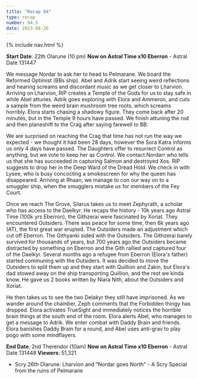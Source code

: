 ```yaml
---
title: "Recap 94"
type: recap
number: 94.5
date: 2023-08-26
---
```


{% include nav.html %}

**Start Date**: 22th Olarune (10 pm) **Now on Astral Time x10 Eberron** - Astral Date 131447

We message Nordar to ask her to head to Pelmarane. We board the Reformed Optimist (BBs ship). Abel and Adrik start seeing weird reflections and hearing screams and discordant music as we get closer to Lharvion. Arriving on Lharvion, RIP creates a Temple of the Gods for us to stay safe in while Abel attunes. Adrik goes exploring with Elora and Ammeron, and cuts a sample from the weird brain mushroom tree roots, which screams horribly. Elora starts chasing a shadowy figure. They come back after 20 minutes, but in the Temple 9 hours have passed. We finish attuning the rod and then planeshift to the Crag after saying farewell to BB.

We are surprised on reaching the Crag that time has not run the way we expected - we thought it had been 28 days, however the Sora Katra informs us only 4 days have passed. The Daughters offer to resurrect Control as anything, but we vote to keep her as Control. We contact Nordarr who tells us that she has succeeded in capturing Salmon and destroyed Xos. RIP suggests to drop her in the Deep Ward of the Dread Hold. We check in with Lysee, who is busy concocting a smokescreen for why the queen has disappeared. Arriving at Rhaan, we manage to con our way on to a smuggler ship, when the smugglers mistake us for members of the Fey Court.

Once we reach The Grove, Silarus takes us to meet Zephyrath, a scholar who has access to the Daelkyr. He recaps the history - 10k years ago Astral Time (100k yrs Eberron), the Githzerai were fascinated by Xoriat. They encountered Outsiders. There was peace for some time, then 6k years ago (AT), the first great war erupted. The Outsiders made an adjustment which cut off Eberron. The Githyanki sided with the Outsiders. The Githzerai barely survived for thousands of years, but 700 years ago the Outsiders became distracted by something on Eberron and the Gith rallied and captured four of the Daelkyr. Several months ago a refugee from Eberron (Elora's father) started communing with the Outsiders. It was decided to move the Outsiders to split them up and they start with Quillion and Zakin, but Elora's dad stowed away on the ship transporting Quillion, and the rest we kinda know. He gave us 2 books written by Niara Nith, about the Outsiders and Xoriat.

He then takes us to see the two Delakyr they still have imprisoned. As we wander around the chamber, Zeph comments that the Forbidden thingy has dropped. Elora activates TrueSight and immediately notices the horrible brain things at the south end of the room. Elora alerts Abel, who manages to get a message to Adrik. We enter combat with Daddy Brain and friends. Elora banishes Daddy Brain for a round, and Abel uses anti-grav to play pogo with some mindflayers.

**End Date**: 2nd Therendor (10am) **Now on Astral Time x10 Eberron** - Astral Date 131448
**Viewers**: 51,321
- Scry 26th Olarune: Lharvion and "Nordar goes North" - A Scry Special from the ruins of Pelmarane
